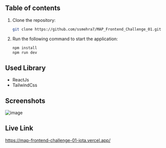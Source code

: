 
## Table of contents


1. Clone the repository:
   ```bash
   git clone https://github.com/ssmehra7/MAP_Frontend_Challenge_01.git
   ```
2. Run the following command to start the application:
   ```bash
   npm install
   npm run dev
   ```
## Used Library
   - ReactJs
   - TailwindCss

## Screenshots
![image](https://github.com/ssmehra7/MAP_Frontend_Challenge_01/assets/90677613/f7cb7276-85f3-4c3d-b171-6875c56f8f26)


    
## Live Link
https://map-frontend-challenge-01-iota.vercel.app/




